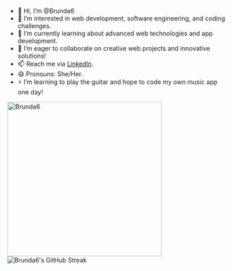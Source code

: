- 👋 Hi, I’m @Brunda6
- 👀 I’m interested in web development, software engineering, and coding challenges.
- 🌱 I’m currently learning about advanced web technologies and app development.
- 💞️ I’m eager to collaborate on creative web projects and innovative solutions!
- 📫 Reach me via [LinkedIn](https://www.linkedin.com/in/brunda26/).
- 😄 Pronouns: She/Her.
- ⚡ I’m learning to play the guitar and hope to code my own music app one day!

<p align="left">
<img  src="https://github-readme-stats.vercel.app/api/top-langs?username=Brunda6&show_icons=true&locale=en&layout=compact&theme=dark" alt="Brunda6" width="350px"/>

<img  src="https://streak-stats.demolab.com?user=Brunda6&theme=black-ice" alt="Brunda6's GitHub Streak" style="display: block; margin: 0 auto;" />
</p>
